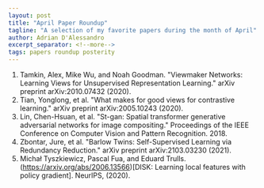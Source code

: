 ```yaml
---
layout: post
title: "April Paper Roundup"
tagline: "A selection of my favorite papers during the month of April"
author: Adrian D'Alessandro
excerpt_separator: <!--more-->
tags: papers roundup posterity
---
```


1. Tamkin, Alex, Mike Wu, and Noah Goodman. "Viewmaker Networks: Learning Views for Unsupervised Representation Learning." arXiv preprint arXiv:2010.07432 (2020).
2. Tian, Yonglong, et al. "What makes for good views for contrastive learning." arXiv preprint arXiv:2005.10243 (2020).
3. Lin, Chen-Hsuan, et al. "St-gan: Spatial transformer generative adversarial networks for image compositing." Proceedings of the IEEE Conference on Computer Vision and Pattern Recognition. 2018.
4. Zbontar, Jure, et al. "Barlow Twins: Self-Supervised Learning via Redundancy Reduction." arXiv preprint arXiv:2103.03230 (2021).
5. Michał Tyszkiewicz, Pascal Fua, and Eduard Trulls. (https://arxiv.org/abs/2006.13566)[DISK: Learning local features with policy gradient]. NeurIPS, (2020).
